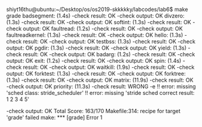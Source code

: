 
shiyt16thu@ubuntu:~/Desktop/os/os2019-skkkkky/labcodes/lab6$ make grade
badsegment:              (1.4s)
  -check result:                             OK
  -check output:                             OK
divzero:                 (1.3s)
  -check result:                             OK
  -check output:                             OK
softint:                 (1.3s)
  -check result:                             OK
  -check output:                             OK
faultread:               (1.2s)
  -check result:                             OK
  -check output:                             OK
faultreadkernel:         (1.3s)
  -check result:                             OK
  -check output:                             OK
hello:                   (1.3s)
  -check result:                             OK
  -check output:                             OK
testbss:                 (1.3s)
  -check result:                             OK
  -check output:                             OK
pgdir:                   (1.3s)
  -check result:                             OK
  -check output:                             OK
yield:                   (1.3s)
  -check result:                             OK
  -check output:                             OK
badarg:                  (1.2s)
  -check result:                             OK
  -check output:                             OK
exit:                    (1.2s)
  -check result:                             OK
  -check output:                             OK
spin:                    (1.4s)
  -check result:                             OK
  -check output:                             OK
waitkill:                (1.9s)
  -check result:                             OK
  -check output:                             OK
forktest:                (1.3s)
  -check result:                             OK
  -check output:                             OK
forktree:                (1.3s)
  -check result:                             OK
  -check output:                             OK
matrix:                  (11.9s)
  -check result:                             OK
  -check output:                             OK
priority:                (11.3s)
  -check result:                             WRONG
   -e !! error: missing 'sched class: stride_scheduler'
   !! error: missing 'stride sched correct result: 1 2 3 4 5'

  -check output:                             OK
Total Score: 163/170
Makefile:314: recipe for target 'grade' failed
make: *** [grade] Error 1

